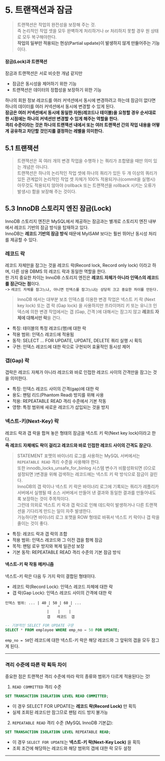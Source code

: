 # 5. 트랜잭션과 잠금

> 트랜잭션은 작업의 완전성을 보장해 주는 것. <br>
> 즉 논리적인 작업 셋을 모두 완벽하게 처리하거나 or 처리하지 못할 경우 원 상태로 모두 복구해야한다.<br>
> **작업의 일부만 적용되는 현상(Partial update)이 발생하지 않게 만들어주는 기능**이다.

#### 잠금(Lock)과 트랜잭션
잠금과 트랜잭션은 서로 비슷한 개념 같지만
- 잠금은 동시성을 제어하기 위한 기능
- 트랜잭션은 데이터의 정합성을 보장하기 위한 기능

하나의 회원 정보 레코드를 여러 커넥션에서 동시에 변경하려고 하는데 잠금이 없다면 하나의 데이터를 여러 커넥션에서 동시에 변경할 수 있게 된다.<br>
**잠금은 여러 커넥션에서 동시에 동일한 자원(레코드나 테이블)을 요청할 경우 순서대로 한 시점에는 하나의 커넥션만 변경할 수 있게 해주는 역할을 한다.**<br>
**격리 수준이라는 것은 하나의 트랜잭션 내에서 또는 여러 트랜잭션 간의 작업 내용을 어떻게 공유하고 차단할 것인지를 결정하는 레벨을 의미한다.**

## 5.1 트랜잭션
> 트랜잭션은 꼭 여러 개의 변경 작업을 수행하ㅏ는 쿼리가 조합됐을 때만 의미 있는 개념은 아니다.<br>
> 트랜잭션은 하나의 논리적인 작업 셋에 하나의 쿼리가 있든 두 개 이상의 쿼리가 있든 관계없이 논리적인 작업 셋 자체가 100% 적용되거나(commit을 실행시) 아무것도 적용되지 않아야 (rollback 또는 트랜잭션을 rollback 시키는 오류가 발생시) 함을 보장해 주는 것이다.

## 5.3 InnoDB 스토리지 엔진 잠금(Lock)
InnoDB 스토리지 엔진은 MySQL에서 제공하는 잠금과는 별개로 스토리지 엔진 내부에서 레코드 기반의 잠금 방식을 탑재하고 있다.<br>
InnoDB는 **레코드 기반의 잠금 방식** 때문에 MyISAM 보다는 훨씬 뛰어난 동시성 처리를 제공할 수 있다.

### 레코드 락
레코드 자체만을 잠그는 것을 레코드 락(Record lock, Record only lock) 이라고 하며, 다른 상용 DBMS 의 레코드 락과 동일한 역할을 한다.<br>
한 가지 중요한 차이는 InnoDB 스토리지 엔진은 **레코드 자체가 아니라 인덱스의 레코드를 잠근다는 점**이다. <br>
-> `레코드 자체를 잠그느냐, 아니면 인덱스를 잠그느냐는 상당히 크고 중요한 차이를 만든다.` 
>InnoDB 에서는 대부분 보조 인덱스를 이용한 변경 작업은 넥스트 키 락 (Next key lock) 또는 갭 락 (Gap lock) 을 사용하지만 프라이머리 키 또는 유니크 인덱스에 의한 변경 작업에서는 갭 (Gap, 간격 )에 대해서는 잠그지 않고 **레코드 자체에 대해서만 락**을 건다.

- 특징: 테이블의 특정 레코드(행)에 대한 락
- 적용 범위: 인덱스 레코드에 적용됨
- 동작: SELECT ... FOR UPDATE, UPDATE, DELETE 쿼리 실행 시 획득
- 구현: 인덱스 레코드에 대한 락으로 구현되어 효율적인 동시성 제어

### 갭(Gap) 락
갭락은 레코드 자체가 아니라 레코드와 바로 인접한 레코드 사이의 간격만을 잠그는 것을 의미한다.
- 특징: 인덱스 레코드 사이의 간격(gap)에 대한 락
- 용도: 팬텀 리드(Phantom Read) 방지를 위해 사용
- 적용: REPEATABLE READ 격리 수준에서 기본 작동
- 영향: 특정 범위에 새로운 레코드가 삽입되는 것을 방지

### 넥스트-키(Next-Key) 락
레코드 락과 갭 락을 합쳐 놓은 형태의 잠금을 넥스트 키 락(Next key lock)이라고 한다. <br>
**즉 레코드 자체에도 락이 걸리고 레코드와 바로 인접한 레코드 사이의 간격도 잠군다.**
>STATEMENT 포맷의 바이너리 로그를 사용하는 MySQL 서버에서는 `REPEATABLE READ` 격리 수준을 사용해야 한다.<br>
> 또한 innodb_locks_unsafe_for_binlog 시스템 변수가 비활성화되면 (0으로 설정되면 )변경을 위해 검색하는 레코드에는 넥스트 키 락 방식으로 잠금이 걸린다.<br>
> InnoDB의 갭 락이나 넥스트 키 락은 바이너리 로그에 기록되는 쿼리가 레플리카 서버에서 실행될 때 소스 서버에서 만들어 낸 결과와 동일한 결과를 만들어내도록 보장하는 것이 주목적이다.<br>
> 그런데 의외로 넥스트 키 락과 갭 락으로 인해 데드락이 발생하거나 다른 트랜잭션을 기다리게 만드는 일이 자주 발생한다.<br>
> 가능하다면 바이너리 로그 포맷을 ROW 형태로 바꿔서 넥스트 키 락이나 갭 락을 줄이는 것이 좋다.

- 특징: 레코드 락과 갭 락의 조합
- 적용 범위: 인덱스 레코드와 그 이전 갭을 함께 잠금
- 목적: 팬텀 로우 방지와 복제 일관성 보장
- 기본 동작: REPEATABLE READ 격리 수준의 기본 잠금 방식

#### 넥스트-키 락 작동 메커니즘

넥스트-키 락은 다음 두 가지 락이 결합된 형태이다.
- 레코드 락(Record Lock): 인덱스 레코드 자체에 대한 락
- 갭 락(Gap Lock): 인덱스 레코드 사이의 간격에 대한 락
```
인덱스 범위: ... | 40 | 50 | 60 | ...
                   ^    ^    ^
                   |    |    |
                   갭   레코드  갭
```
```sql
-- 기본적인 SELECT FOR UPDATE 구문
SELECT * FROM employee WHERE emp_no = 50 FOR UPDATE;
```
`emp_no = 50`인 레코드에 대한 넥스트-키 락은 해당 레코드와 그 앞뒤의 갭을 모두 잠그게 된다.

---
### 격리 수준에 따른 락 획득 차이
중요한 점은 트랜잭션 격리 수준에 따라 락의 종류와 범위가 다르게 적용된다는 것!

1. `READ COMMITTED` 격리 수준
```sql 
SET TRANSACTION ISOLATION LEVEL READ COMMITTED;
```
- 이 경우 SELECT FOR UPDATE는 **레코드 락(Record Lock)** 만 획득
- 실제 조회된 레코드만 잠그므로 팬텀 리드 방지 불가능


2. `REPEATABLE READ` 격리 수준 (MySQL InnoDB 기본값):
```sql
SET TRANSACTION ISOLATION LEVEL REPEATABLE READ;
```
- 이 경우 `SELECT FOR UPDATE`는 **넥스트-키 락(Next-Key Lock)** 을 획득
- 조회 조건에 해당하는 레코드와 해당 범위의 갭에 대한 락 모두 설정
---
